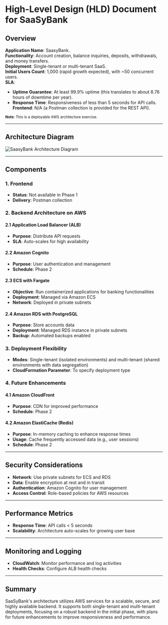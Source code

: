 # High-Level Design (HLD) Document for SaaSyBank

## Overview

**Application Name**: SaasyBank.  
**Functionality**: Account creation, balance inquiries, deposits, withdrawals, and money transfers.  
**Deployment**: Single-tenant or multi-tenant SaaS.  
**Initial Users Count**: 1,000 (rapid growth expected), with ~50 concurrent users.  
**SLA**:
- **Uptime Guarantee**:
  At least 99.9% uptime (this translates to about 8.76 hours of downtime per year).
- **Response Time**:
  Responsiveness of less than 5 seconds for API calls.
**Frontend**: N/A (a Postman collection is provided for the REST API).

<small>**Note**: This is a deployable AWS architecture exercise.</small>

---

## Architecture Diagram

![SaasyBank Architecture Diagram](https://lucid.app/publicSegments/view/bb6c7c85-d136-4819-8398-8f4626df6163/image.jpeg)

---

## Components

### 1. **Frontend**

- **Status**: Not available in Phase 1
- **Delivery**: Postman collection

### 2. **Backend Architecture on AWS**

#### 2.1 **Application Load Balancer (ALB)**

- **Purpose**: Distribute API requests
- **SLA**: Auto-scales for high availability

#### 2.2 **Amazon Cognito**

- **Purpose**: User authentication and management
- **Schedule**: Phase 2

#### 2.3 **ECS with Fargate**

- **Objective**: Run containerized applications for banking functionalities
- **Deployment**: Managed via Amazon ECS
- **Network**: Deployed in private subnets

#### 2.4 **Amazon RDS with PostgreSQL**

- **Purpose**: Store accounts data
- **Deployment**: Managed RDS instance in private subnets
- **Backup**: Automated backups enabled

### 3. **Deployment Flexibility**

- **Modes**: Single-tenant (isolated environments) and multi-tenant (shared environments with data segregation)
- **CloudFormation Parameter**: To specify deployment type

### 4. **Future Enhancements**

#### 4.1 **Amazon CloudFront**

- **Purpose**: CDN for improved performance
- **Schedule**: Phase 2

#### 4.2 **Amazon ElastiCache (Redis)**

- **Purpose**: In-memory caching to enhance response times
- **Usage**: Cache frequently accessed data (e.g., user sessions)
- **Schedule**: Phase 2

---

## Security Considerations

- **Network**: Use private subnets for ECS and RDS
- **Data**: Enable encryption at rest and in transit
- **Authentication**: Amazon Cognito for user management
- **Access Control**: Role-based policies for AWS resources

---

## Performance Metrics

- **Response Time**: API calls < 5 seconds
- **Scalability**: Architecture auto-scales for growing user base

---

## Monitoring and Logging

- **CloudWatch**: Monitor performance and log activities
- **Health Checks**: Configure ALB health checks

---

## Summary

SaaSyBank's architecture utilizes AWS services for a scalable, secure, and highly available backend. It supports both single-tenant and multi-tenant deployments, focusing on a robust backend in the initial phase, with plans for future enhancements to improve responsiveness and performance.
